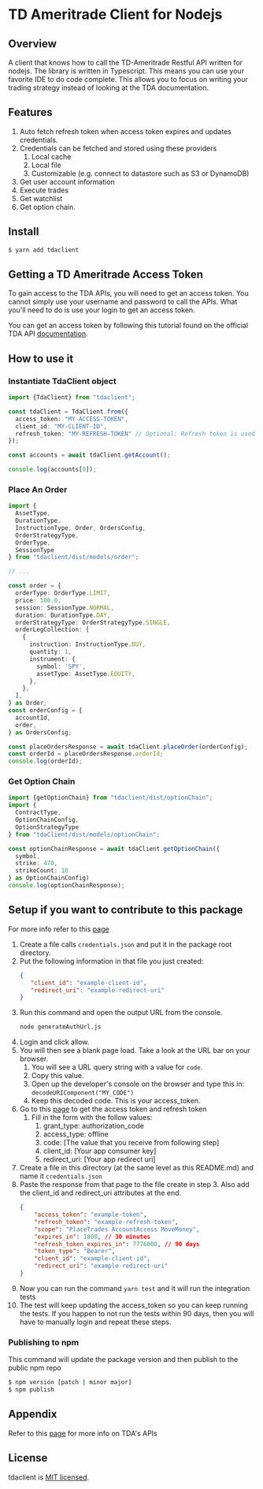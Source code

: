 # TD Ameritrade Client for Nodejs

## Overview

A client that knows how to call the TD-Ameritrade Restful API written for nodejs. The library is written in Typescript.
This means you can use your favorite IDE to do code complete. This allows you to focus on writing your trading strategy
instead of looking at the TDA documentation.

## Features

1. Auto fetch refresh token when access token expires and updates credentials.
2. Credentials can be fetched and stored using these providers
    1. Local cache
    2. Local file
    3. Customizable (e.g. connect to datastore such as S3 or DynamoDB)
3. Get user account information
4. Execute trades
5. Get watchlist
6. Get option chain.

## Install

```bash
$ yarn add tdaclient 
```

## Getting a TD Ameritrade Access Token

To gain access to the TDA APIs, you will need to get an access token. You cannot simply use your username and password
to call the APIs. What you'll need to do is use your login to get an access token.

You can get an access token by following this tutorial found on the official TDA
API [documentation](https://developer.tdameritrade.com/content/getting-started).

## How to use it

### Instantiate TdaClient object

```typescript
import {TdaClient} from "tdaclient";

const tdaClient = TdaClient.from({
  access_token: "MY-ACCESS-TOKEN",
  client_id: "MY-CLIENT-ID",
  refresh_token: "MY-REFRESH-TOKEN" // Optional: Refresh token is used to renew the access_token
});

const accounts = await tdaClient.getAccount();

console.log(accounts[0]);

```

### Place An Order

```typescript
import {
  AssetType,
  DurationType,
  InstructionType, Order, OrdersConfig,
  OrderStrategyType,
  OrderType,
  SessionType
} from "tdaclient/dist/models/order";

// ...

const order = {
  orderType: OrderType.LIMIT,
  price: 100.0,
  session: SessionType.NORMAL,
  duration: DurationType.DAY,
  orderStrategyType: OrderStrategyType.SINGLE,
  orderLegCollection: [
    {
      instruction: InstructionType.BUY,
      quantity: 1,
      instrument: {
        symbol: 'SPY',
        assetType: AssetType.EQUITY,
      },
    },
  ],
} as Order;
const orderConfig = {
  accountId,
  order,
} as OrdersConfig;

const placeOrdersResponse = await tdaClient.placeOrder(orderConfig);
const orderId = placeOrdersResponse.orderId;
console.log(orderId);
```

### Get Option Chain

```typescript
import {getOptionChain} from "tdaclient/dist/optionChain";
import {
  ContractType,
  OptionChainConfig,
  OptionStrategyType
} from "tdaClient/dist/models/optionChain";

const optionChainResponse = await tdaClient.getOptionChain({
  symbol,
  strike: 470,
  strikeCount: 10
} as OptionChainConfig)
console.log(optionChainResponse);
```

## Setup if you want to contribute to this package

For more info refer to this [page](https://developer.tdameritrade.com/content/getting-started)

1. Create a file calls `credentials.json` and put it in the package root directory.
2. Put the following information in that file you just created:
   ```json
   {
      "client_id": "example-client-id",
      "redirect_uri": "example-redirect-uri"      
   }
   ```
3. Run this command and open the output URL from the console.
    ```bash
    node generateAuthUrl.js
    ```
4. Login and click allow.
5. You will then see a blank page load. Take a look at the URL bar on your browser.
    1. You will see a URL query string with a value for `code`.
    2. Copy this value.
    3. Open up the developer's console on the browser and type this in: ```decodeURIComponent("MY_CODE")```
    4. Keep this decoded code. This is your access_token.
6. Go to this [page](https://developer.tdameritrade.com/authentication/apis/post/token-0) to get the access token and
   refresh token
    1. Fill in the form with the follow values:
        1. grant_type: authorization_code
        2. access_type: offline
        3. code: [The value that you receive from following step]
        4. client_id: [Your app consumer key]
        5. redirect_uri: [Your app redirect uri]
7. Create a file in this directory (at the same level as this README.md) and name it ```credentials.json```
8. Paste the response from that page to the file create in step 3. Also add the client_id and redirect_uri attributes at
   the end.
    ```json
    {
        "access_token": "example-token",
        "refresh_token": "example-refresh-token",
        "scope": "PlaceTrades AccountAccess MoveMoney",
        "expires_in": 1800, // 30 minutes
        "refresh_token_expires_in": 7776000, // 90 days
        "token_type": "Bearer",
        "client_id": "example-client-id",
        "redirect_uri": "example-redirect-uri"
    }
    ```
9. Now you can run the command ```yarn test``` and it will run the integration tests
10. The test will keep updating the access_token so you can keep running the tests. If you happen to not run the tests
    within 90 days, then you will have to manually login and repeat these steps.

### Publishing to npm

This command will update the package version and then publish to the public npm repo

```bash
$ npm version [patch | minor major]
$ npm publish
```

## Appendix

Refer to this [page](https://developer.tdameritrade.com/account-access/apis) for more info on TDA's APIs

## License

tdaclient is [MIT licensed](./LICENSE).
